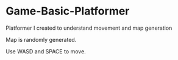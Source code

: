 # Game-Basic-Platformer
Platformer I created to understand movement and map generation

Map is randomly generated.

Use WASD and SPACE to move.
